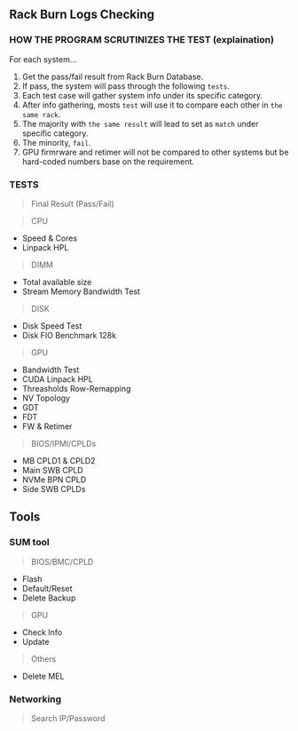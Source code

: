 ## Rack Burn Logs Checking

### HOW THE PROGRAM SCRUTINIZES THE TEST (explaination)

For each system...
1. Get the pass/fail result from Rack Burn Database.
2. If pass, the system will pass through the following `tests`.
3. Each test case will gather system info under its specific category.
4. After info gathering, mosts `test` will use it to compare each other in `the same rack`.
5. The majority with `the same result` will lead to set as `match` under specific category.
6. The minority, `fail`.
7. GPU firmrware and retimer will not be compared to other systems but be hard-coded numbers
    base on the requirement. 


### TESTS ###

> Final Result (Pass/Fail)

> CPU
- Speed & Cores
- Linpack HPL

> DIMM
- Total available size
- Stream Memory Bandwidth Test

> DISK
- Disk Speed Test
- Disk FIO Benchmark 128k

> GPU
- Bandwidth Test
- CUDA Linpack HPL
- Threasholds Row-Remapping
- NV Topology
- GDT
- FDT
- FW & Retimer

> BIOS/IPMI/CPLDs
- MB CPLD1 & CPLD2
- Main SWB CPLD
- NVMe BPN CPLD
- Side SWB CPLDs


## Tools

### SUM tool
> BIOS/BMC/CPLD
- Flash
- Default/Reset
- Delete Backup
> GPU
- Check Info
- Update
> Others
- Delete MEL

### Networking
> Search IP/Password
